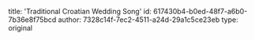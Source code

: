 title: 'Traditional Croatian Wedding Song'
id: 617430b4-b0ed-48f7-a6b0-7b36e8f75bcd
author: 7328c14f-7ec2-4511-a24d-29a1c5ce23eb
type: original

